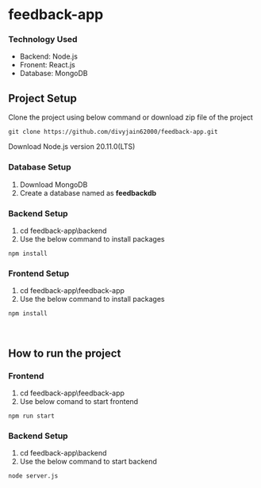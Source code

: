 # feedback-app


### Technology Used
- Backend: Node.js
- Fronent: React.js
- Database: MongoDB

## Project Setup

Clone the project using below command or download zip file of the project
```
git clone https://github.com/divyjain62000/feedback-app.git
```
Download Node.js version 20.11.0(LTS)

### Database Setup
1. Download MongoDB
2. Create a database named as <strong>feedbackdb</strong>

### Backend Setup
1. cd feedback-app\backend
2. Use the below command to install packages
```
npm install
```

### Frontend Setup
1. cd feedback-app\feedback-app
2. Use the below command to install packages
```
npm install
```
<br />

## How to run the project

### Frontend
1. cd feedback-app\feedback-app
2. Use below comand to start frontend
```
npm run start
```

### Backend Setup
1. cd feedback-app\backend
2. Use the below command to start backend
```
node server.js
```
